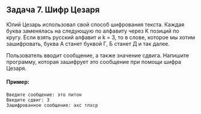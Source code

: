 ## Задача 7. Шифр Цезаря
Юлий Цезарь использовал свой способ шифрования текста. Каждая буква заменялась на следующую по алфавиту через K позиций по кругу. Если взять русский алфавит и k = 3, то в слове, которое мы хотим зашифровать, буква А станет буквой Г, Б станет Д и так далее.

Пользователь вводит сообщение, а также значение сдвига. Напишите программу, которая зашифрует это сообщение при помощи шифра Цезаря.

#### Пример:
```
Введите сообщение: это питон
Введите сдвиг: 3
Зашифрованное сообщение: ахс тлхср
```
